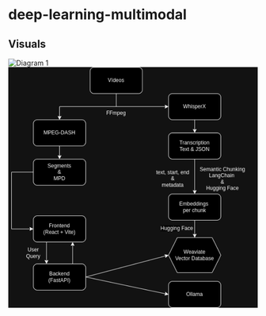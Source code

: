 # deep-learning-multimodal

## Visuals

![Diagram 1](util/diagram_visual.jpg)
![Diagram 2](util/diagram_concepts.png)